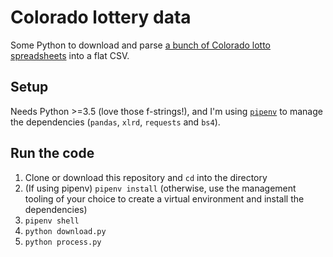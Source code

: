 # Colorado lottery data
Some Python to download and parse [a bunch of Colorado lotto spreadsheets](https://www.coloradolottery.com/en/player-tools/whos-winning/) into a flat CSV.

## Setup
Needs Python >=3.5 (love those f-strings!), and I'm using [`pipenv`](http://pipenv.readthedocs.io/) to manage the dependencies (`pandas`, `xlrd`, `requests` and `bs4`).

## Run the code
1. Clone or download this repository and `cd` into the directory
2. (If using pipenv) `pipenv install` (otherwise, use the management tooling of your choice to create a virtual environment and install the dependencies)
3. `pipenv shell`
4. `python download.py`
5. `python process.py`